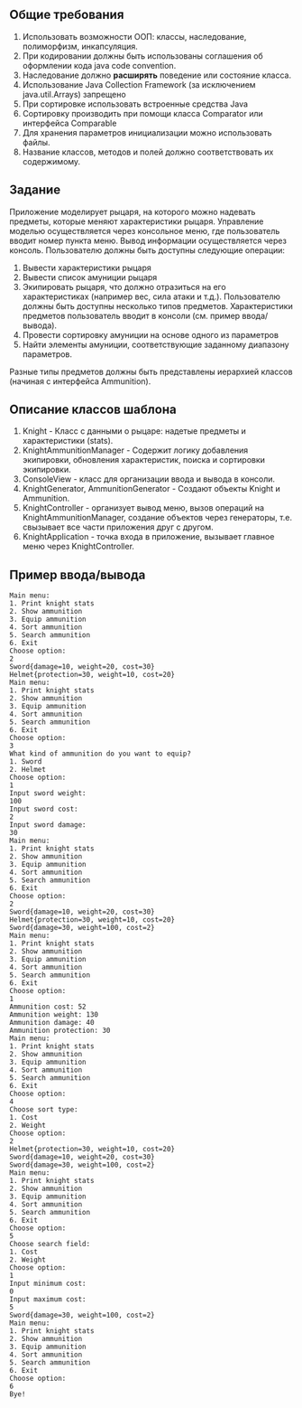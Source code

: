 ## Общие требования
1. Использовать возможности ООП: классы, наследование, полиморфизм, инкапсуляция.
2. При кодировании должны быть использованы соглашения об оформлении кода java code convention.
3. Наследование должно **расширять** поведение или состояние класса. 
4. Использование Java Collection Framework (за исключением java.util.Arrays) запрещено
5. При сортировке использовать встроенные средства Java
6. Сортировку производить при помощи класса Comparator или интерфейса Comparable
7. Для хранения параметров инициализации можно использовать файлы.
8. Название классов, методов и полей должно соответствовать их содержимому.

## Задание
Приложение моделирует рыцаря, на которого можно надевать предметы, которые меняют характеристики рыцаря. 
Управление моделью осуществляется через консольное меню, где пользователь вводит номер пункта меню. 
Вывод информации осуществляется через консоль.
Пользователю должны быть доступны следующие операции:
1. Вывести характеристики рыцаря
2. Вывести список амуниции рыцаря
3. Экипировать рыцаря, что должно отразиться на его характеристиках (например вес, сила атаки и т.д.). Пользователю должны быть доступны несколько типов предметов. Характеристики предметов пользователь вводит в консоли (см. пример ввода/вывода).
4. Провести сортировку амуниции на основе одного из параметров
5. Найти элементы амуниции, соответствующие заданному диапазону параметров.

Разные типы предметов должны быть представлены иерархией классов (начиная с интерфейса Ammunition).

## Описание классов шаблона
1. Knight - Класс с данными о рыцаре: надетые предметы и характеристики (stats).
2. KnightAmmunitionManager - Содержит логику добавления экипировки, обновления характеристик, поиска и сортировки экипировки. 
3. ConsoleView - класс для организации ввода и вывода в консоли. 
4. KnightGenerator, AmmunitionGenerator - Создают объекты Knight и Ammunition.
5. KnightController - организует вывод меню, вызов операций на KnightAmmunitionManager, создание объектов через генераторы, т.е. свызывает все части приложения друг с другом.
6. KnightApplication - точка входа в приложение, вызывает главное меню через KnightController. 

## Пример ввода/вывода
```
Main menu:
1. Print knight stats
2. Show ammunition
3. Equip ammunition
4. Sort ammunition
5. Search ammunition
6. Exit
Choose option:
2
Sword{damage=10, weight=20, cost=30}
Helmet{protection=30, weight=10, cost=20}
Main menu:
1. Print knight stats
2. Show ammunition
3. Equip ammunition
4. Sort ammunition
5. Search ammunition
6. Exit
Choose option:
3
What kind of ammunition do you want to equip?
1. Sword
2. Helmet
Choose option:
1
Input sword weight:
100
Input sword cost:
2
Input sword damage:
30
Main menu:
1. Print knight stats
2. Show ammunition
3. Equip ammunition
4. Sort ammunition
5. Search ammunition
6. Exit
Choose option:
2
Sword{damage=10, weight=20, cost=30}
Helmet{protection=30, weight=10, cost=20}
Sword{damage=30, weight=100, cost=2}
Main menu:
1. Print knight stats
2. Show ammunition
3. Equip ammunition
4. Sort ammunition
5. Search ammunition
6. Exit
Choose option:
1
Ammunition cost: 52
Ammunition weight: 130
Ammunition damage: 40
Ammunition protection: 30
Main menu:
1. Print knight stats
2. Show ammunition
3. Equip ammunition
4. Sort ammunition
5. Search ammunition
6. Exit
Choose option:
4
Choose sort type:
1. Cost
2. Weight
Choose option:
2
Helmet{protection=30, weight=10, cost=20}
Sword{damage=10, weight=20, cost=30}
Sword{damage=30, weight=100, cost=2}
Main menu:
1. Print knight stats
2. Show ammunition
3. Equip ammunition
4. Sort ammunition
5. Search ammunition
6. Exit
Choose option:
5
Choose search field:
1. Cost
2. Weight
Choose option:
1
Input minimum cost: 
0
Input maximum cost: 
5
Sword{damage=30, weight=100, cost=2}
Main menu:
1. Print knight stats
2. Show ammunition
3. Equip ammunition
4. Sort ammunition
5. Search ammunition
6. Exit
Choose option:
6
Bye!
```